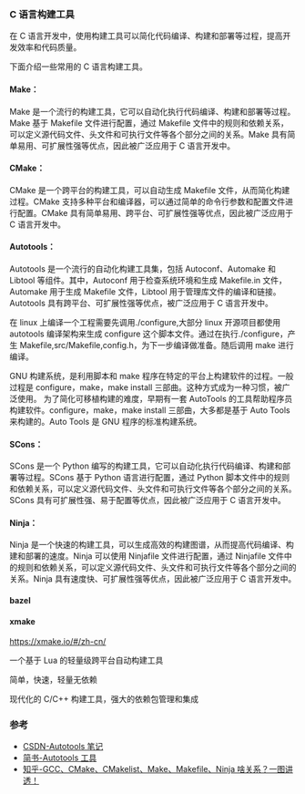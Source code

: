 ### C 语言构建工具

在 C 语言开发中，使用构建工具可以简化代码编译、构建和部署等过程，提高开发效率和代码质量。

下面介绍一些常用的 C 语言构建工具。

#### Make：

Make 是一个流行的构建工具，它可以自动化执行代码编译、构建和部署等过程。Make 基于 Makefile 文件进行配置，通过 Makefile 文件中的规则和依赖关系，可以定义源代码文件、头文件和可执行文件等各个部分之间的关系。Make 具有简单易用、可扩展性强等优点，因此被广泛应用于 C 语言开发中。

#### CMake：

CMake 是一个跨平台的构建工具，可以自动生成 Makefile 文件，从而简化构建过程。CMake 支持多种平台和编译器，可以通过简单的命令行参数和配置文件进行配置。CMake 具有简单易用、跨平台、可扩展性强等优点，因此被广泛应用于 C 语言开发中。

#### Autotools：

Autotools 是一个流行的自动化构建工具集，包括 Autoconf、Automake 和 Libtool 等组件。其中，Autoconf 用于检查系统环境和生成 Makefile.in 文件，Automake 用于生成 Makefile 文件，Libtool 用于管理库文件的编译和链接。Autotools 具有跨平台、可扩展性强等优点，被广泛应用于 C 语言开发中。

在 linux 上编译一个工程需要先调用./configure,大部分 linux 开源项目都使用 autotools 编译架构来生成 configure 这个脚本文件。通过在执行./configure，产生 Makefile,src/Makefile,config.h，为下一步编译做准备。随后调用 make 进行编译。

GNU 构建系统，是利用脚本和 make 程序在特定的平台上构建软件的过程。一般过程是 configure，make，make install 三部曲。这种方式成为一种习惯，被广泛使用。
为了简化可移植构建的难度，早期有一套 AutoTools 的工具帮助程序员构建软件。configure，make，make install 三部曲，大多都是基于 Auto Tools 来构建的。Auto Tools 是 GNU 程序的标准构建系统。

#### SCons：

SCons 是一个 Python 编写的构建工具，它可以自动化执行代码编译、构建和部署等过程。SCons 基于 Python 语言进行配置，通过 Python 脚本文件中的规则和依赖关系，可以定义源代码文件、头文件和可执行文件等各个部分之间的关系。SCons 具有可扩展性强、易于配置等优点，因此被广泛应用于 C 语言开发中。

#### Ninja：

Ninja 是一个快速的构建工具，可以生成高效的构建图谱，从而提高代码编译、构建和部署的速度。Ninja 可以使用 Ninjafile 文件进行配置，通过 Ninjafile 文件中的规则和依赖关系，可以定义源代码文件、头文件和可执行文件等各个部分之间的关系。Ninja 具有速度快、可扩展性强等优点，因此被广泛应用于 C 语言开发中。

#### bazel

#### xmake

https://xmake.io/#/zh-cn/

一个基于 Lua 的轻量级跨平台自动构建工具

简单，快速，轻量无依赖

现代化的 C/C++ 构建工具，强大的依赖包管理和集成

### 参考

- [CSDN-Autotools 笔记](https://blog.csdn.net/qq_27870421/article/details/99621737)
- [简书-Autotools 工具](https://www.jianshu.com/p/b3b0a090a01e)
- [知乎-GCC、CMake、CMakelist、Make、Makefile、Ninja 啥关系？一图讲透！](https://zhuanlan.zhihu.com/p/638986464)
